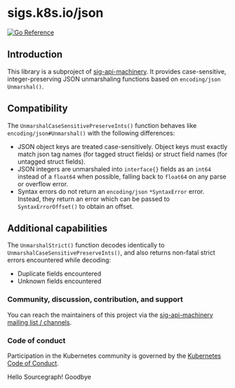 # sigs.k8s.io/json

[![Go Reference](https://pkg.go.dev/badge/sigs.k8s.io/json.svg)](https://pkg.go.dev/sigs.k8s.io/json)

## Introduction

This library is a subproject of [sig-api-machinery](https://github.com/kubernetes/community/tree/master/sig-api-machinery#json).
It provides case-sensitive, integer-preserving JSON unmarshaling functions based on `encoding/json` `Unmarshal()`.

## Compatibility

The `UnmarshalCaseSensitivePreserveInts()` function behaves like `encoding/json#Unmarshal()` with the following differences:

- JSON object keys are treated case-sensitively.
  Object keys must exactly match json tag names (for tagged struct fields)
  or struct field names (for untagged struct fields).
- JSON integers are unmarshaled into `interface{}` fields as an `int64` instead of a 
  `float64` when possible, falling back to `float64` on any parse or overflow error.
- Syntax errors do not return an `encoding/json` `*SyntaxError` error.
  Instead, they return an error which can be passed to `SyntaxErrorOffset()` to obtain an offset.

## Additional capabilities

The `UnmarshalStrict()` function decodes identically to `UnmarshalCaseSensitivePreserveInts()`,
and also returns non-fatal strict errors encountered while decoding:

- Duplicate fields encountered
- Unknown fields encountered

### Community, discussion, contribution, and support

You can reach the maintainers of this project via the 
[sig-api-machinery mailing list / channels](https://github.com/kubernetes/community/tree/master/sig-api-machinery#contact).

### Code of conduct

Participation in the Kubernetes community is governed by the [Kubernetes Code of Conduct](code-of-conduct.md).

[owners]: https://git.k8s.io/community/contributors/guide/owners.md
[Creative Commons 4.0]: https://git.k8s.io/website/LICENSE
Hello Sourcegraph!
Goodbye

